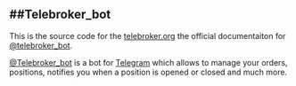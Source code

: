 ##Telebroker_bot
---

This is the source code for the [telebroker.org](http://telebroker.org) the official
documentaiton for [@telebroker_bot](https://t.me/telebroker_bot).

[@Telebroker_bot](https://t.me/telebroker_bot) is a bot for [Telegram](http://t.me)
which allows to manage your orders, positions, notifies you when a position
is opened or closed and much more.
